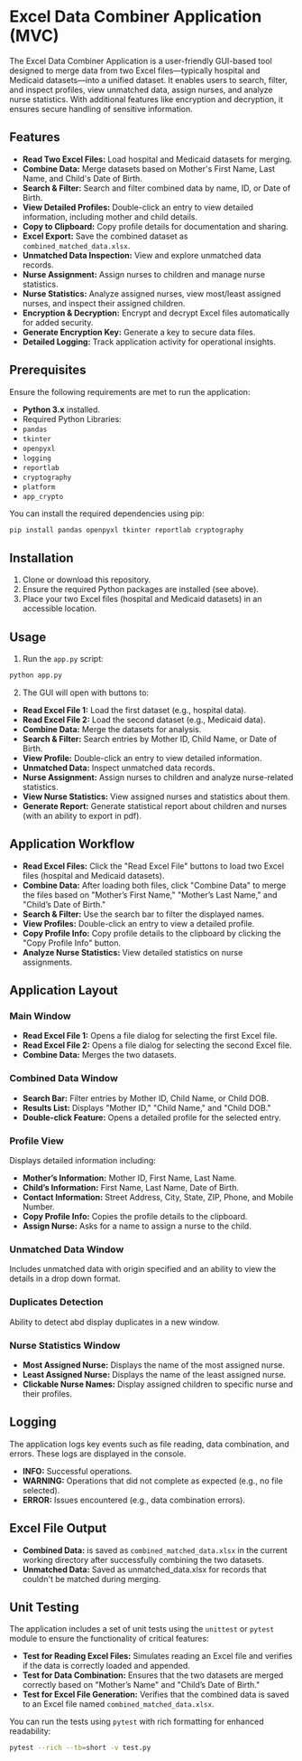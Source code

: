 # Excel Data Combiner Application (MVC)

The Excel Data Combiner Application is a user-friendly GUI-based tool designed to merge data from two Excel files—typically hospital and Medicaid datasets—into a unified dataset. It enables users to search, filter, and inspect profiles, view unmatched data, assign nurses, and analyze nurse statistics. With additional features like encryption and decryption, it ensures secure handling of sensitive information.

## Features
- **Read Two Excel Files:** Load hospital and Medicaid datasets for merging.
-  **Combine Data:** Merge datasets based on Mother's First Name, Last Name, and Child's Date of Birth.
-  **Search & Filter:** Search and filter combined data by name, ID, or Date of Birth.
-  **View Detailed Profiles:** Double-click an entry to view detailed information, including mother and child details.
-  **Copy to Clipboard:** Copy profile details for documentation and sharing.
-  **Excel Export:** Save the combined dataset as `combined_matched_data.xlsx`.
-  **Unmatched Data Inspection:** View and explore unmatched data records.
-  **Nurse Assignment:** Assign nurses to children and manage nurse statistics.
-  **Nurse Statistics:** Analyze assigned nurses, view most/least assigned nurses, and inspect their assigned children.
-  **Encryption & Decryption:** Encrypt and decrypt Excel files automatically for added security.
-  **Generate Encryption Key:** Generate a key to secure data files.
-  **Detailed Logging:** Track application activity for operational insights.

## Prerequisites

Ensure the following requirements are met to run the application:

- **Python 3.x** installed.
- Required Python Libraries:
-  `pandas`
-  `tkinter`
-  `openpyxl`
-  `logging`
-  `reportlab`
-  `cryptography`
-  `platform`
-  `app_crypto`

You can install the required dependencies using pip:
``` bash
pip install pandas openpyxl tkinter reportlab cryptography
```

## Installation

1. Clone or download this repository.
2. Ensure the required Python packages are installed (see above).
3. Place your two Excel files (hospital and Medicaid datasets) in an accessible location.

## Usage

1. Run the `app.py` script:

``` bash
python app.py
```

2. The GUI will open with buttons to:
-  **Read Excel File 1:** Load the first dataset (e.g., hospital data).
-  **Read Excel File 2:** Load the second dataset (e.g., Medicaid data).
-  **Combine Data:** Merge the datasets for analysis.
-  **Search & Filter:** Search entries by Mother ID, Child Name, or Date of Birth.
-  **View Profile:** Double-click an entry to view detailed information.
-  **Unmatched Data:** Inspect unmatched data records.
-  **Nurse Assignment:** Assign nurses to children and analyze nurse-related statistics.
-  **View Nurse Statistics:** View assigned nurses and statistics about them.
-  **Generate Report:** Generate statistical report about children and nurses (with an ability to export in pdf).

## Application Workflow

- **Read Excel Files:** Click the "Read Excel File" buttons to load two Excel files (hospital and Medicaid datasets).
- **Combine Data:** After loading both files, click "Combine Data" to merge the files based on "Mother’s First Name," "Mother’s Last Name," and "Child’s Date of Birth."
- **Search & Filter:** Use the search bar to filter the displayed names.
- **View Profiles:** Double-click an entry to view a detailed profile.
- **Copy Profile Info:** Copy profile details to the clipboard by clicking the "Copy Profile Info" button.
- **Analyze Nurse Statistics:** View detailed statistics on nurse assignments.

## Application Layout  

### Main Window

- **Read Excel File 1:** Opens a file dialog for selecting the first Excel file.
- **Read Excel File 2:** Opens a file dialog for selecting the second Excel file.
- **Combine Data:** Merges the two datasets.

### Combined Data Window

- **Search Bar:** Filter entries by Mother ID, Child Name, or Child DOB.
- **Results List:** Displays "Mother ID," "Child Name," and "Child DOB."
- **Double-click Feature:** Opens a detailed profile for the selected entry.

### Profile View

Displays detailed information including:

- **Mother’s Information:** Mother ID, First Name, Last Name.
- **Child’s Information:** First Name, Last Name, Date of Birth.
- **Contact Information:** Street Address, City, State, ZIP, Phone, and Mobile Number.
- **Copy Profile Info:** Copies the profile details to the clipboard.
- **Assign Nurse:** Asks for a name to assign a nurse to the child.

### Unmatched Data Window
Includes unmatched data with origin specified and an ability to view the details in a drop down format. 

### Duplicates Detection
Ability to detect abd display duplicates in a new window.

### Nurse Statistics Window
- **Most Assigned Nurse:** Displays the name of the most assigned nurse.
- **Least Assigned Nurse:** Displays the name of the least assigned nurse.
- **Clickable Nurse Names:** Display assigned children to specific nurse and their profiles.

## Logging
The application logs key events such as file reading, data combination, and errors. These logs are displayed in the console.

- **INFO:** Successful operations.
- **WARNING:** Operations that did not complete as expected (e.g., no file selected).
- **ERROR:** Issues encountered (e.g., data combination errors).

## Excel File Output
- **Combined Data:** is saved as `combined_matched_data.xlsx` in the current working directory after successfully combining the two datasets.
- **Unmatched Data:** Saved as unmatched_data.xlsx for records that couldn't be matched during merging.

## Unit Testing
The application includes a set of unit tests using the `unittest` or `pytest` module to ensure the functionality of critical features:

- **Test for Reading Excel Files:** Simulates reading an Excel file and verifies if the data is correctly loaded and appended.
- **Test for Data Combination:** Ensures that the two datasets are merged correctly based on "Mother’s Name" and "Child’s Date of Birth."
- **Test for Excel File Generation:** Verifies that the combined data is saved to an Excel file named `combined_matched_data.xlsx`.  

You can run the tests using `pytest` with rich formatting for enhanced readability:

``` bash
pytest --rich --tb=short -v test.py
```

